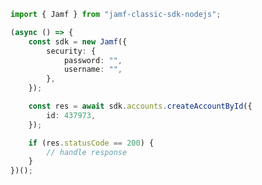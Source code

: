 <!-- Start SDK Example Usage -->


```typescript
import { Jamf } from "jamf-classic-sdk-nodejs";

(async () => {
    const sdk = new Jamf({
        security: {
            password: "",
            username: "",
        },
    });

    const res = await sdk.accounts.createAccountById({
        id: 437973,
    });

    if (res.statusCode == 200) {
        // handle response
    }
})();

```
<!-- End SDK Example Usage -->